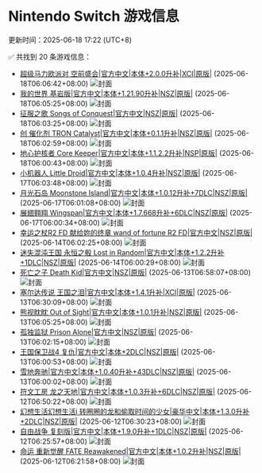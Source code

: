 # Nintendo Switch 游戏信息
更新时间：2025-06-18 17:22 (UTC+8)

✅ 共找到 20 条游戏信息：

- [超级马力欧派对 空前盛会|官方中文|本体+2.0.0升补|XCI|原版|](https://www.gamer520.com/86677.html) (2025-06-18T06:06:42+08:00)
  ![封面](https://ig.2468c.com/2024/10/12/63317bf6aa5d7.jpg)
- [我的世界 基岩版|官方中文|本体+1.21.90升补|NSZ|原版|](https://www.gamer520.com/7500.html) (2025-06-18T06:05:25+08:00)
  ![封面](https://ig.freer.blog/2023/09/20/0641a862d79b1.jpg)
- [征服之歌 Songs of Conquest|官方中文|NSZ|原版|](https://www.gamer520.com/94620.html) (2025-06-18T06:03:25+08:00)
  ![封面](https://shared.akamai.steamstatic.com/store_item_assets/steam/apps/3511790/5d1097f515843f078040d84029ed16dd1b5ba728/capsule_616x353.jpg?t=1750179564)
- [创 催化剂 TRON Catalyst|官方中文|本体+0.1.1升补|NSZ|原版|](https://www.gamer520.com/94617.html) (2025-06-18T06:02:59+08:00)
  ![封面](https://assets.nintendo.com/image/upload/ar_16:9,c_lpad,w_1240/b_white/f_auto/q_auto/ncom/software/switch/70010000089255/ec7b9a76c84e0bbd85d604e3f0ea294debcb549bf7bc8765d45d60d781e1138a)
- [地心护核者 Core Keeper|官方中文|本体+1.1.2.2升补|NSP|原版|](https://www.gamer520.com/83617.html) (2025-06-18T06:00:43+08:00)
  ![封面](https://shared.cdn.queniuqe.com/store_item_assets/steam/apps/1621690/capsule_616x353_schinese.jpg?t=1698224563)
- [小机器人 Little Droid|官方中文|本体+1.0.4升补|NSZ|原版|](https://www.gamer520.com/91093.html) (2025-06-17T06:03:48+08:00)
  ![封面](https:///shared.cdn.queniuqe.com/store_item_assets/steam/apps/3120410/capsule_616x353.jpg?t=1743108557)
- [月光石岛 Moonstone Island|官方中文|本体+1.0.12升补+7DLC|NSZ|原版|](https://www.gamer520.com/78257.html) (2025-06-17T06:01:08+08:00)
  ![封面](https://shared.cdn.queniuqe.com/store_item_assets/steam/apps/1658150/capsule_616x353_schinese.jpg?t=1695235793)
- [展翅翱翔 Wingspan|官方中文|本体+1.7.668升补+6DLC|NSZ|原版|](https://www.gamer520.com/8935.html) (2025-06-17T06:00:34+08:00)
  ![封面](https://shared.cdn.queniuqe.com/store_item_assets/steam/apps/1962870/capsule_616x353.jpg?t=1702403167)
- [幸运之杖R2 FD 献给妳的终章 wand of fortune R2 FD|官方中文|NSZ|原版|](https://www.gamer520.com/94391.html) (2025-06-14T06:02:25+08:00)
  ![封面](https://img-eshop.cdn.nintendo.net/i/b901304421ee1116ffd15c22d27549f039eacbd9e44551aa6a0e38b2574106c0.jpg?w=1000)
- [迷失混沌王国 永恒之骰 Lost in Random|官方中文|本体+1.2.2升补+1DLC|NSZ|原版|](https://www.gamer520.com/94389.html) (2025-06-14T06:00:29+08:00)
  ![封面](https://shared.cdn.queniuqe.com/store_item_assets/steam/apps/2564520/27fdedf1e02c032956b208fb5c8c8418c3727544/capsule_616x353.jpg?t=1749837144)
- [死亡之子 Death Kid|官方中文|NSZ|原版|](https://www.gamer520.com/94387.html) (2025-06-13T06:58:07+08:00)
  ![封面](https://s1.imagehub.cc/images/2025/06/14/8df3b116ce5ee98adfbc88f10343dc40.jpg)
- [塞尔达传说 王国之泪|官方中文|本体+1.4.1升补|XCI|原版|](https://www.gamer520.com/94312.html) (2025-06-13T06:30:09+08:00)
  ![封面](https://store.nintendo.com.hk/media/catalog/product/cache/fbd142b527b990ca39daf426d49f9eed/3/7/37349cde8b55828bbdad9d0a62b546c61862c4cb35142a904bd36f222d374e58_1675844189.jpg)
- [熊视眈眈 Out of Sight|官方中文|本体+1.0.1升补|NSZ|原版|](https://www.gamer520.com/94337.html) (2025-06-13T06:05:25+08:00)
  ![封面](https://s1.imagehub.cc/images/2025/06/13/e3a1ecb6fae6225c34b878f5b0220448.jpg)
- [孤独监狱 Prison Alone|官方中文|NSZ|原版|](https://www.gamer520.com/94335.html) (2025-06-13T06:02:15+08:00)
  ![封面](https://shared.cdn.queniuqe.com/store_item_assets/steam/apps/3087680/capsule_616x353.jpg?t=1727470306)
- [王国保卫战4 复仇|官方中文|本体+2DLC|NSZ|原版|](https://www.gamer520.com/94333.html) (2025-06-13T06:00:53+08:00)
  ![封面](https://s1.imagehub.cc/images/2025/05/04/886ef0c983a7fff32e510a626f7809c5.jpg)
- [雪地奔驰|官方中文|本体+1.0.40升补+43DLC|NSZ|原版|](https://www.gamer520.com/13929.html) (2025-06-13T06:00:02+08:00)
  ![封面](https://shared.cdn.queniuqe.com/store_item_assets/steam/apps/3023640/capsule_616x353.jpg?t=1722330102)
- [符文工房 龙之天地|官方中文|本体+1.0.3升补+6DLC|NSZ|原版|](https://www.gamer520.com/93898.html) (2025-06-12T06:50:22+08:00)
  ![封面](https://s1.imagehub.cc/images/2025/06/04/21dd2eb26d333c54dfa8eca3966342bd.jpg)
- [幻想生活幻想生活i 转圈圈的龙和偷取时间的少女|豪华中文|本体+1.3.0升补+2DLC|NSZ|原版|](https://www.gamer520.com/93136.html) (2025-06-12T06:30:23+08:00)
  ![封面](https://s1.imagehub.cc/images/2025/05/19/cb906391a534eb00e17bf121c243ee9c.jpg)
- [自由战争 复刻版|官方中文|本体+1.9.0升补+1DLC|NSZ|原版|](https://www.gamer520.com/87060.html) (2025-06-12T06:25:57+08:00)
  ![封面](https://ig.freer.blog/2025/01/09/8631f65c72082.jpg)
- [命运 重新觉醒 FATE Reawakened|官方中文|本体+1.0.2升补|NSZ|原版|](https://www.gamer520.com/89819.html) (2025-06-12T06:21:58+08:00)
  ![封面](https://shared.cdn.queniuqe.com/store_item_assets/steam/apps/3030720/capsule_616x353.jpg?t=1741777209)
